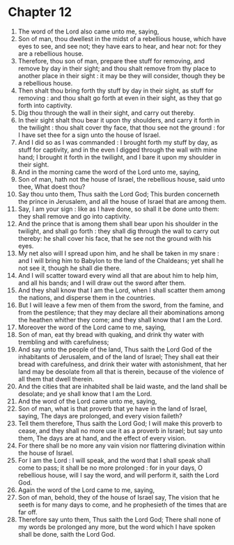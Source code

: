 # Chapter 12

1. The word of the Lord also came unto me, saying,
2. Son of man, thou dwellest in the midst of a rebellious house, which have eyes to see, and see not; they have ears to hear, and hear not: for they are a rebellious house.
3. Therefore, thou son of man, prepare thee stuff for removing, and remove by day in their sight; and thou shalt remove from thy place to another place in their sight : it may be they will consider, though they be a rebellious house.
4. Then shalt thou bring forth thy stuff by day in their sight, as stuff for removing : and thou shalt go forth at even in their sight, as they that go forth into captivity.
5. Dig thou through the wall in their sight, and carry out thereby.
6. In their sight shalt thou bear it upon thy shoulders, and carry it forth in the twilight : thou shalt cover thy face, that thou see not the ground : for I have set thee for a sign unto the house of Israel.
7. And I did so as I was commanded : I brought forth my stuff by day, as stuff for captivity, and in the even I digged through the wall with mine hand; I brought it forth in the twilight, and I bare it upon my shoulder in their sight.
8. And in the morning came the word of the Lord unto me, saying,
9. Son of man, hath not the house of Israel, the rebellious house, said unto thee, What doest thou?
10. Say thou unto them, Thus saith the Lord God; This burden concerneth the prince in Jerusalem, and all the house of Israel that are among them.
11. Say, I am your sign : like as I have done, so shall it be done unto them: they shall remove and go into captivity.
12. And the prince that is among them shall bear upon his shoulder in the twilight, and shall go forth : they shall dig through the wall to carry out thereby: he shall cover his face, that he see not the ground with his eyes.
13. My net also will I spread upon him, and he shall be taken in my snare : and I will bring him to Babylon to the land of the Chaldeans; yet shall he not see it, though he shall die there.
14. And I will scatter toward every wind all that are about him to help him, and all his bands; and I will draw out the sword after them.
15. And they shall know that I am the Lord, when I shall scatter them among the nations, and disperse them in the countries.
16. But I will leave a few men of them from the sword, from the famine, and from the pestilence; that they may declare all their abominations among the heathen whither they come; and they shall know that I am the Lord.
17. Moreover the word of the Lord came to me, saying,
18. Son of man, eat thy bread with quaking, and drink thy water with trembling and with carefulness;
19. And say unto the people of the land, Thus saith the Lord God of the inhabitants of Jerusalem, and of the land of Israel; They shall eat their bread with carefulness, and drink their water with astonishment, that her land may be desolate from all that is therein, because of the violence of all them that dwell therein.
20. And the cities that are inhabited shall be laid waste, and the land shall be desolate; and ye shall know that I am the Lord.
21. And the word of the Lord came unto me, saying,
22. Son of man, what is that proverb that ye have in the land of Israel, saying, The days are prolonged, and every vision faileth?
23. Tell them therefore, Thus saith the Lord God; I will make this proverb to cease, and they shall no more use it as a proverb in Israel; but say unto them, The days are at hand, and the effect of every vision.
24. For there shall be no more any vain vision nor flattering divination within the house of Israel.
25. For I am the Lord : I will speak, and the word that I shall speak shall come to pass; it shall be no more prolonged : for in your days, O rebellious house, will I say the word, and will perform it, saith the Lord God.
26. Again the word of the Lord came to me, saying,
27. Son of man, behold, they of the house of Israel say, The vision that he seeth is for many days to come, and he prophesieth of the times that are far off.
28. Therefore say unto them, Thus saith the Lord God; There shall none of my words be prolonged any more, but the word which I have spoken shall be done, saith the Lord God.

